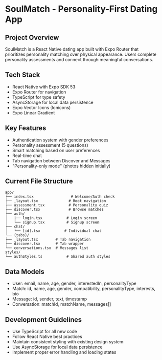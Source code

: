 # SoulMatch - Personality-First Dating App

## Project Overview
SoulMatch is a React Native dating app built with Expo Router that prioritizes personality matching over physical appearance. Users complete personality assessments and connect through meaningful conversations.

## Tech Stack
- React Native with Expo SDK 53
- Expo Router for navigation
- TypeScript for type safety
- AsyncStorage for local data persistence
- Expo Vector Icons (Ionicons)
- Expo Linear Gradient

## Key Features
- Authentication system with gender preferences
- Personality assessment (5 questions)
- Smart matching based on user preferences
- Real-time chat
- Tab navigation between Discover and Messages
- "Personality-only mode" (photos hidden initially)

## Current File Structure
```
app/
├── index.tsx                 # Welcome/Auth check
├── _layout.tsx              # Root navigation
├── assessment.tsx           # Personality quiz
├── discover.tsx             # Browse matches
├── auth/
│   ├── login.tsx           # Login screen
│   └── signup.tsx          # Signup screen
├── chat/
│   └── [id].tsx           # Individual chat
└── (tabs)/
├── _layout.tsx        # Tab navigation
├── discover.tsx       # Tab wrapper
└── conversations.tsx  # Messages list
styles/
└── authStyles.ts           # Shared auth styles
```

## Data Models
- User: email, name, age, gender, interestedIn, personalityType
- Match: id, name, age, gender, compatibility, personalityType, interests, bio
- Message: id, sender, text, timestamp
- Conversation: matchId, matchName, messages[]

## Development Guidelines
- Use TypeScript for all new code
- Follow React Native best practices
- Maintain consistent styling with existing design system
- Use AsyncStorage for local data persistence
- Implement proper error handling and loading states
